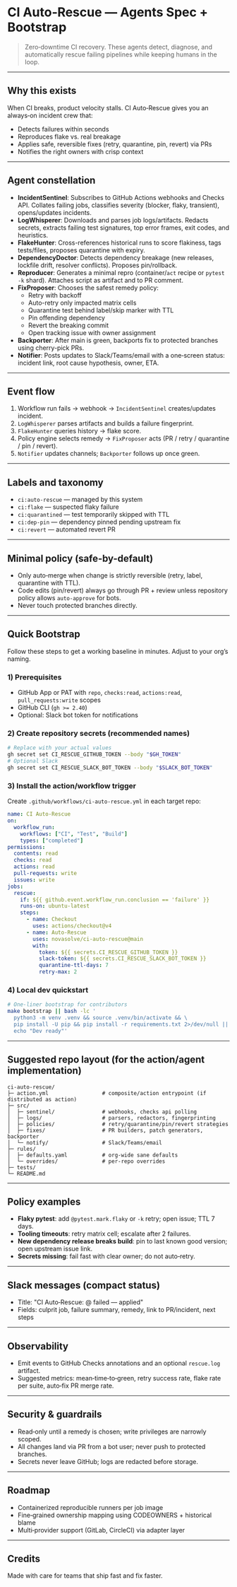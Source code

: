 # CI Auto‑Rescue — Agents Spec + Bootstrap

> Zero‑downtime CI recovery. These agents detect, diagnose, and automatically rescue failing pipelines while keeping humans in the loop.

---

## Why this exists
When CI breaks, product velocity stalls. CI Auto‑Rescue gives you an always‑on incident crew that:
- Detects failures within seconds
- Reproduces flake vs. real breakage
- Applies safe, reversible fixes (retry, quarantine, pin, revert) via PRs
- Notifies the right owners with crisp context

---

## Agent constellation

- **IncidentSentinel**: Subscribes to GitHub Actions webhooks and Checks API. Collates failing jobs, classifies severity (blocker, flaky, transient), opens/updates incidents.
- **LogWhisperer**: Downloads and parses job logs/artifacts. Redacts secrets, extracts failing test signatures, top error frames, exit codes, and heuristics.
- **FlakeHunter**: Cross-references historical runs to score flakiness, tags tests/files, proposes quarantine with expiry.
- **DependencyDoctor**: Detects dependency breakage (new releases, lockfile drift, resolver conflicts). Proposes pin/rollback.
- **Reproducer**: Generates a minimal repro (container/`act` recipe or `pytest -k` shard). Attaches script as artifact and to PR comment.
- **FixProposer**: Chooses the safest remedy policy:
  - Retry with backoff
  - Auto-retry only impacted matrix cells
  - Quarantine test behind label/skip marker with TTL
  - Pin offending dependency
  - Revert the breaking commit
  - Open tracking issue with owner assignment
- **Backporter**: After main is green, backports fix to protected branches using cherry-pick PRs.
- **Notifier**: Posts updates to Slack/Teams/email with a one‑screen status: incident link, root cause hypothesis, owner, ETA.

---

## Event flow
1. Workflow run fails → webhook → `IncidentSentinel` creates/updates incident.
2. `LogWhisperer` parses artifacts and builds a failure fingerprint.
3. `FlakeHunter` queries history → flake score.
4. Policy engine selects remedy → `FixProposer` acts (PR / retry / quarantine / pin / revert).
5. `Notifier` updates channels; `Backporter` follows up once green.

---

## Labels and taxonomy
- `ci:auto-rescue` — managed by this system
- `ci:flake` — suspected flaky failure
- `ci:quarantined` — test temporarily skipped with TTL
- `ci:dep-pin` — dependency pinned pending upstream fix
- `ci:revert` — automated revert PR

---

## Minimal policy (safe-by-default)
- Only auto‑merge when change is strictly reversible (retry, label, quarantine with TTL).
- Code edits (pin/revert) always go through PR + review unless repository policy allows `auto-approve` for bots.
- Never touch protected branches directly.

---

## Quick Bootstrap
Follow these steps to get a working baseline in minutes. Adjust to your org’s naming.

### 1) Prerequisites
- GitHub App or PAT with `repo`, `checks:read`, `actions:read`, `pull_requests:write` scopes
- GitHub CLI (`gh >= 2.40`)
- Optional: Slack bot token for notifications

### 2) Create repository secrets (recommended names)
```bash
# Replace with your actual values
gh secret set CI_RESCUE_GITHUB_TOKEN --body "$GH_TOKEN"
# Optional Slack
gh secret set CI_RESCUE_SLACK_BOT_TOKEN --body "$SLACK_BOT_TOKEN"
```

### 3) Install the action/workflow trigger
Create `.github/workflows/ci-auto-rescue.yml` in each target repo:
```yaml
name: CI Auto‑Rescue
on:
  workflow_run:
    workflows: ["CI", "Test", "Build"]
    types: ["completed"]
permissions:
  contents: read
  checks: read
  actions: read
  pull-requests: write
  issues: write
jobs:
  rescue:
    if: ${{ github.event.workflow_run.conclusion == 'failure' }}
    runs-on: ubuntu-latest
    steps:
      - name: Checkout
        uses: actions/checkout@v4
      - name: Auto‑Rescue
        uses: novasolve/ci-auto-rescue@main
        with:
          token: ${{ secrets.CI_RESCUE_GITHUB_TOKEN }}
          slack-token: ${{ secrets.CI_RESCUE_SLACK_BOT_TOKEN }}
          quarantine-ttl-days: 7
          retry-max: 2
```

### 4) Local dev quickstart
```bash
# One‑liner bootstrap for contributors
make bootstrap || bash -lc '
  python3 -m venv .venv && source .venv/bin/activate && \
  pip install -U pip && pip install -r requirements.txt 2>/dev/null || true && \
  echo "Dev ready"'
```

---

## Suggested repo layout (for the action/agent implementation)
```
ci-auto-rescue/
├─ action.yml                 # composite/action entrypoint (if distributed as action)
├─ src/
│  ├─ sentinel/               # webhooks, checks api polling
│  ├─ logs/                   # parsers, redactors, fingerprinting
│  ├─ policies/               # retry/quarantine/pin/revert strategies
│  ├─ fixes/                  # PR builders, patch generators, backporter
│  └─ notify/                 # Slack/Teams/email
├─ rules/
│  ├─ defaults.yaml           # org‑wide sane defaults
│  └─ overrides/              # per‑repo overrides
├─ tests/
└─ README.md
```

---

## Policy examples
- **Flaky pytest**: add `@pytest.mark.flaky` or `-k` retry; open issue; TTL 7 days.
- **Tooling timeouts**: retry matrix cell; escalate after 2 failures.
- **New dependency release breaks build**: pin to last known good version; open upstream issue link.
- **Secrets missing**: fail fast with clear owner; do not auto‑retry.

---

## Slack messages (compact status)
- Title: "CI Auto‑Rescue: <repo>@<sha> failed — <policy> applied"
- Fields: culprit job, failure summary, remedy, link to PR/incident, next steps

---

## Observability
- Emit events to GitHub Checks annotations and an optional `rescue.log` artifact.
- Suggested metrics: mean‑time‑to‑green, retry success rate, flake rate per suite, auto‑fix PR merge rate.

---

## Security & guardrails
- Read‑only until a remedy is chosen; write privileges are narrowly scoped.
- All changes land via PR from a bot user; never push to protected branches.
- Secrets never leave GitHub; logs are redacted before storage.

---

## Roadmap
- Containerized reproducible runners per job image
- Fine‑grained ownership mapping using CODEOWNERS + historical blame
- Multi‑provider support (GitLab, CircleCI) via adapter layer

---

## Credits
Made with care for teams that ship fast and fix faster.
